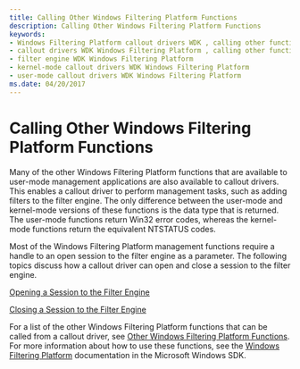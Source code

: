 ```yaml
---
title: Calling Other Windows Filtering Platform Functions
description: Calling Other Windows Filtering Platform Functions
keywords:
- Windows Filtering Platform callout drivers WDK , calling other functions
- callout drivers WDK Windows Filtering Platform , calling other functions
- filter engine WDK Windows Filtering Platform
- kernel-mode callout drivers WDK Windows Filtering Platform
- user-mode callout drivers WDK Windows Filtering Platform
ms.date: 04/20/2017
---
```


# Calling Other Windows Filtering Platform Functions


Many of the other Windows Filtering Platform functions that are available to user-mode management applications are also available to callout drivers. This enables a callout driver to perform management tasks, such as adding filters to the filter engine. The only difference between the user-mode and kernel-mode versions of these functions is the data type that is returned. The user-mode functions return Win32 error codes, whereas the kernel-mode functions return the equivalent NTSTATUS codes.

Most of the Windows Filtering Platform management functions require a handle to an open session to the filter engine as a parameter. The following topics discuss how a callout driver can open and close a session to the filter engine.

[Opening a Session to the Filter Engine](opening-a-session-to-the-filter-engine.md)

[Closing a Session to the Filter Engine](closing-a-session-to-the-filter-engine.md)

For a list of the other Windows Filtering Platform functions that can be called from a callout driver, see [Other Windows Filtering Platform Functions](wfp-user-mode-management-functions.md). For more information about how to use these functions, see the [Windows Filtering Platform](/windows/win32/fwp/windows-filtering-platform-start-page) documentation in the Microsoft Windows SDK.

 

